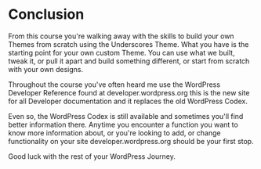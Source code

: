 # Conclusion

From this course you're walking away with the skills to build your own Themes from scratch using the Underscores Theme. What you have is the starting point for your own custom Theme. You can use what we built, tweak it, or pull it apart and build something different, or  start from scratch with your own designs.

Throughout the course you've often heard me use the WordPress Developer Reference found at developer.wordpress.org this is the new site for all Developer documentation and it replaces the old WordPress Codex.

Even so, the WordPress Codex is still available and sometimes you'll find better information there. Anytime you encounter a function you want to know more information about, or you're looking to add, or change functionality on your site developer.wordpress.org should be your first stop.

Good luck with the rest of your WordPress Journey. 


